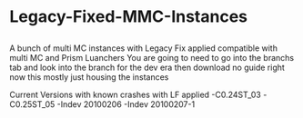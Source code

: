# Legacy-Fixed-MMC-Instances
## 
A bunch of multi MC instances with Legacy Fix applied compatible with multi MC and Prism Luanchers
You are going to need to go into the branchs tab and look into the branch for the dev era then download
no guide right now this mostly just housing the instances

Current Versions with known crashes with LF applied
-C0.24ST_03
-C0.25ST_05
-Indev 20100206
-Indev 20100207-1
